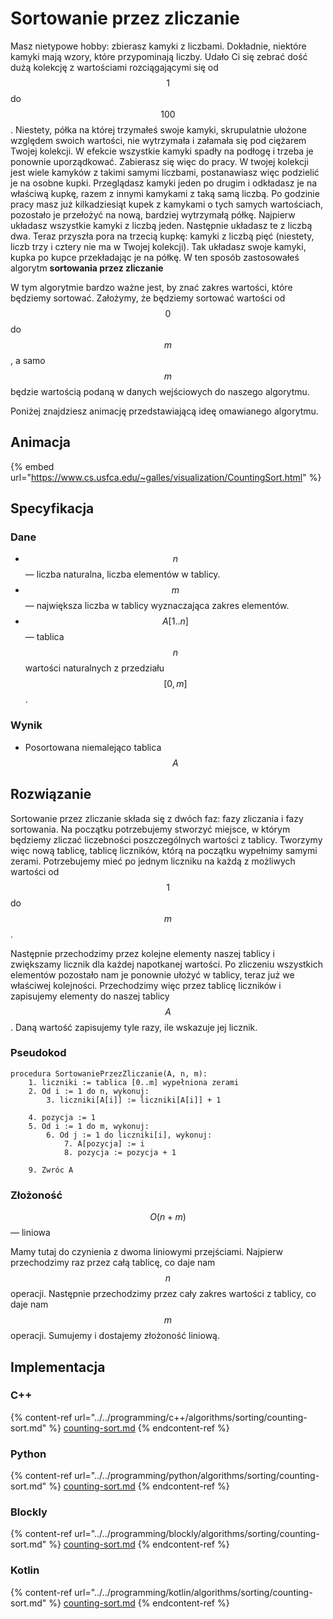 # Sortowanie przez zliczanie

Masz nietypowe hobby: zbierasz kamyki z liczbami. Dokładnie, niektóre kamyki mają wzory, które przypominają liczby. Udało Ci się zebrać dość dużą kolekcję z wartościami rozciągającymi się od $$1$$ do $$100$$. Niestety, półka na której trzymałeś swoje kamyki, skrupulatnie ułożone względem swoich wartości, nie wytrzymała i załamała się pod ciężarem Twojej kolekcji. W efekcie wszystkie kamyki spadły na podłogę i trzeba je ponownie uporządkować. Zabierasz się więc do pracy. W twojej kolekcji jest wiele kamyków z takimi samymi liczbami, postanawiasz więc podzielić je na osobne kupki. Przeglądasz kamyki jeden po drugim i odkładasz je na właściwą kupkę, razem z innymi kamykami z taką samą liczbą. Po godzinie pracy masz już kilkadziesiąt kupek z kamykami o tych samych wartościach, pozostało je przełożyć na nową, bardziej wytrzymałą półkę. Najpierw układasz wszystkie kamyki z liczbą jeden. Następnie układasz te z liczbą dwa. Teraz przyszła pora na trzecią kupkę: kamyki z liczbą pięć (niestety, liczb trzy i cztery nie ma w Twojej kolekcji). Tak układasz swoje kamyki, kupka po kupce przekładając je na półkę. W ten sposób zastosowałeś algorytm **sortowania przez zliczanie**

W tym algorytmie bardzo ważne jest, by znać zakres wartości, które będziemy sortować. Założymy, że będziemy sortować wartości od $$0$$ do $$m$$, a samo $$m$$ będzie wartością podaną w danych wejściowych do naszego algorytmu.

Poniżej znajdziesz animację przedstawiającą ideę omawianego algorytmu.

## Animacja

{% embed url="https://www.cs.usfca.edu/~galles/visualization/CountingSort.html" %}

## Specyfikacja

### Dane

* $$n$$ — liczba naturalna, liczba elementów w tablicy.
* $$m$$ — największa liczba w tablicy wyznaczająca zakres elementów.
* $$A[1..n]$$ — tablica $$n$$ wartości naturalnych z przedziału $$[0,m]$$.

### Wynik

* Posortowana niemalejąco tablica $$A$$

## Rozwiązanie

Sortowanie przez zliczanie składa się z dwóch faz: fazy zliczania i fazy sortowania. Na początku potrzebujemy stworzyć miejsce, w którym będziemy zliczać liczebności poszczególnych wartości z tablicy. Tworzymy więc nową tablicę, tablicę liczników, którą na początku wypełnimy samymi zerami. Potrzebujemy mieć po jednym liczniku na każdą z możliwych wartości od $$1$$ do $$m$$.

Następnie przechodzimy przez kolejne elementy naszej tablicy i zwiększamy licznik dla każdej napotkanej wartości. Po zliczeniu wszystkich elementów pozostało nam je ponownie ułożyć w tablicy, teraz już we właściwej kolejności. Przechodzimy więc przez tablicę liczników i zapisujemy elementy do naszej tablicy $$A$$. Daną wartość zapisujemy tyle razy, ile wskazuje jej licznik.

### Pseudokod

```
procedura SortowaniePrzezZliczanie(A, n, m):
    1. liczniki := tablica [0..m] wypełniona zerami
    2. Od i := 1 do n, wykonuj:
        3. liczniki[A[i]] := liczniki[A[i]] + 1

    4. pozycja := 1
    5. Od i := 1 do m, wykonuj:
        6. Od j := 1 do liczniki[i], wykonuj:
            7. A[pozycja] := i
            8. pozycja := pozycja + 1  

    9. Zwróc A
```

### Złożoność

$$O(n+m)$$ — liniowa

Mamy tutaj do czynienia z dwoma liniowymi przejściami. Najpierw przechodzimy raz przez całą tablicę, co daje nam $$n$$ operacji. Następnie przechodzimy przez cały zakres wartości z tablicy, co daje nam $$m$$ operacji. Sumujemy i dostajemy złożoność liniową.

## Implementacja

### C++

{% content-ref url="../../programming/c++/algorithms/sorting/counting-sort.md" %}
[counting-sort.md](../../programming/c++/algorithms/sorting/counting-sort.md)
{% endcontent-ref %}

### Python

{% content-ref url="../../programming/python/algorithms/sorting/counting-sort.md" %}
[counting-sort.md](../../programming/python/algorithms/sorting/counting-sort.md)
{% endcontent-ref %}

### Blockly

{% content-ref url="../../programming/blockly/algorithms/sorting/counting-sort.md" %}
[counting-sort.md](../../programming/blockly/algorithms/sorting/counting-sort.md)
{% endcontent-ref %}

### Kotlin

{% content-ref url="../../programming/kotlin/algorithms/sorting/counting-sort.md" %}
[counting-sort.md](../../programming/kotlin/algorithms/sorting/counting-sort.md)
{% endcontent-ref %}